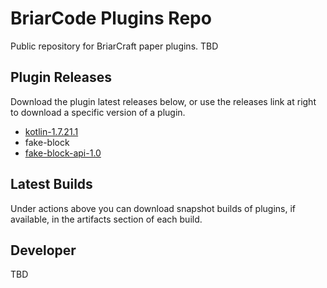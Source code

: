 # BriarCode Plugins Repo
Public repository for BriarCraft paper plugins. TBD

## Plugin Releases
Download the plugin latest releases below, or use the releases link at right to download a specific version of a plugin.
* [kotlin-1.7.21.1](../../releases/download/kotlin-1.7.21.1/kotlin-1.7.21.1.jar)
* fake-block 
* [fake-block-api-1.0](../../releases/download/fake-block-api-1.0/fake-block-api-1.0.jar)

## Latest Builds
Under actions above you can download snapshot builds of plugins, if available, in the artifacts section of each build.

## Developer
TBD
